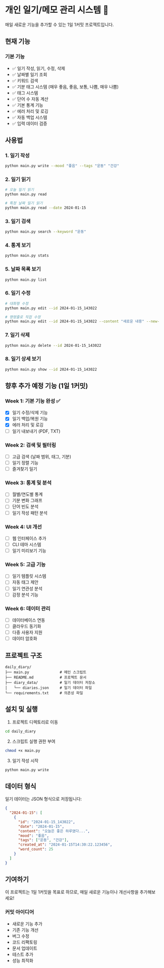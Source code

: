 # 개인 일기/메모 관리 시스템 📝

매일 새로운 기능을 추가할 수 있는 1일 1커밋 프로젝트입니다.

## 현재 기능

### 기본 기능
- ✅ 일기 작성, 읽기, 수정, 삭제
- ✅ 날짜별 일기 조회
- ✅ 키워드 검색
- ✅ 기분 태그 시스템 (매우 좋음, 좋음, 보통, 나쁨, 매우 나쁨)
- ✅ 태그 시스템
- ✅ 단어 수 자동 계산
- ✅ 기본 통계 기능
- ✅ 에러 처리 및 로깅
- ✅ 자동 백업 시스템
- ✅ 입력 데이터 검증

## 사용법

### 1. 일기 작성
```bash
python main.py write --mood "좋음" --tags "운동" "건강"
```

### 2. 일기 읽기
```bash
# 오늘 일기 읽기
python main.py read

# 특정 날짜 일기 읽기
python main.py read --date 2024-01-15
```

### 3. 일기 검색
```bash
python main.py search --keyword "운동"
```

### 4. 통계 보기
```bash
python main.py stats
```

### 5. 날짜 목록 보기
```bash
python main.py list
```

### 6. 일기 수정
```bash
# 대화형 수정
python main.py edit --id 2024-01-15_143022

# 명령줄로 직접 수정
python main.py edit --id 2024-01-15_143022 --content "새로운 내용" --new-mood "좋음" --new-tags "운동" "건강"
```

### 7. 일기 삭제
```bash
python main.py delete --id 2024-01-15_143022
```

### 8. 일기 상세 보기
```bash
python main.py show --id 2024-01-15_143022
```

## 향후 추가 예정 기능 (1일 1커밋)

### Week 1: 기본 기능 완성 ✅
- [x] 일기 수정/삭제 기능
- [x] 일기 백업/복원 기능
- [x] 에러 처리 및 로깅
- [ ] 일기 내보내기 (PDF, TXT)

### Week 2: 검색 및 필터링
- [ ] 고급 검색 (날짜 범위, 태그, 기분)
- [ ] 일기 정렬 기능
- [ ] 즐겨찾기 일기

### Week 3: 통계 및 분석
- [ ] 월별/연도별 통계
- [ ] 기분 변화 그래프
- [ ] 단어 빈도 분석
- [ ] 일기 작성 패턴 분석

### Week 4: UI 개선
- [ ] 웹 인터페이스 추가
- [ ] CLI 테마 시스템
- [ ] 일기 미리보기 기능

### Week 5: 고급 기능
- [ ] 일기 템플릿 시스템
- [ ] 자동 태그 제안
- [ ] 일기 연관성 분석
- [ ] 감정 분석 기능

### Week 6: 데이터 관리
- [ ] 데이터베이스 연동
- [ ] 클라우드 동기화
- [ ] 다중 사용자 지원
- [ ] 데이터 암호화

## 프로젝트 구조

```
daily_diary/
├── main.py              # 메인 스크립트
├── README.md            # 프로젝트 문서
├── diary_data/          # 일기 데이터 저장소
│   └── diaries.json     # 일기 데이터 파일
└── requirements.txt     # 의존성 파일
```

## 설치 및 실행

1. 프로젝트 디렉토리로 이동
```bash
cd daily_diary
```

2. 스크립트 실행 권한 부여
```bash
chmod +x main.py
```

3. 일기 작성 시작
```bash
python main.py write
```

## 데이터 형식

일기 데이터는 JSON 형식으로 저장됩니다:

```json
{
  "2024-01-15": [
    {
      "id": "2024-01-15_143022",
      "date": "2024-01-15",
      "content": "오늘은 좋은 하루였다...",
      "mood": "좋음",
      "tags": ["운동", "건강"],
      "created_at": "2024-01-15T14:30:22.123456",
      "word_count": 25
    }
  ]
}
```

## 기여하기

이 프로젝트는 1일 1커밋을 목표로 하므로, 매일 새로운 기능이나 개선사항을 추가해보세요!

### 커밋 아이디어
- 새로운 기능 추가
- 기존 기능 개선
- 버그 수정
- 코드 리팩토링
- 문서 업데이트
- 테스트 추가
- 성능 최적화

